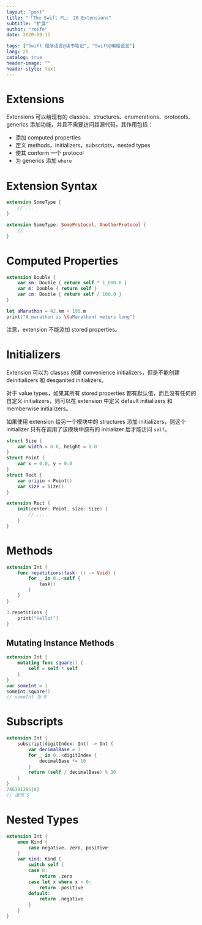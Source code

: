 ```yaml
---
layout: "post"
title: "「The Swift PL」 20 Extensions"
subtitle: "扩展"
author: "roife"
date: 2020-09-15

tags: ["Swift 程序语言@读书笔记", "Swift@编程语言"]
lang: zh
catalog: true
header-image: ""
header-style: text
---
```


# Extensions

Extensions 可以给现有的 classes、structures、enumerations、protocols、generics 添加功能，并且不需要访问其源代码，其作用包括：
- 添加 computed properties
- 定义 methods，initializers，subscripts，nested types
- 使其 conform 一个 protocol
- 为 generics 添加 `where`

# Extension Syntax

```swift
extension SomeType {
    // ...
}

extension SomeType: SomeProtocol, AnotherProtocol {
    // ...
}
```

# Computed Properties

```swift
extension Double {
    var km: Double { return self * 1_000.0 }
    var m: Double { return self }
    var cm: Double { return self / 100.0 }
}

let aMarathon = 42.km + 195.m
print("A marathon is \(aMarathon) meters long")
```

注意，extension 不能添加 stored properties。

# Initializers

Extension 可以为 classes 创建 convenience initializers，但是不能创建 deinitializers 和 desganited initializers。

对于 value types，如果其所有 stored properties 都有默认值，而且没有任何的自定义 initializers，则可以在 extension 中定义 default initializers 和 memberwise initializers。

如果使用 extension 给另一个模块中的 structures 添加 initializers，则这个 initializer 只有在调用了该模块中原有的 initializer 后才能访问 `self`。

```swift
struct Size {
    var width = 0.0, height = 0.0
}
struct Point {
    var x = 0.0, y = 0.0
}
struct Rect {
    var origin = Point()
    var size = Size()
}

extension Rect {
    init(center: Point, size: Size) {
        // ...
    }
}
```

# Methods

```swift
extension Int {
    func repetitions(task: () -> Void) {
        for _ in 0..<self {
            task()
        }
    }
}

3.repetitions {
    print("Hello!")
}
```

## Mutating Instance Methods

```swift
extension Int {
    mutating func square() {
        self = self * self
    }
}
var someInt = 3
someInt.square()
// someInt 为 9
```

# Subscripts

```swift
extension Int {
    subscript(digitIndex: Int) -> Int {
        var decimalBase = 1
        for _ in 0..<digitIndex {
            decimalBase *= 10
        }
        return (self / decimalBase) % 10
    }
}
746381295[0]
// 返回 5
```

# Nested Types

```swift
extension Int {
    enum Kind {
        case negative, zero, positive
    }
    var kind: Kind {
        switch self {
        case 0:
            return .zero
        case let x where x > 0:
            return .positive
        default:
            return .negative
        }
    }
}
```
